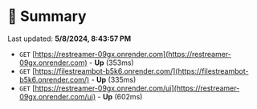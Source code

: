 # 📖 Summary
Last updated: **5/8/2024, 8:43:57 PM**

- `GET` [https://restreamer-09gx.onrender.com](https://restreamer-09gx.onrender.com) - **Up** (353ms)
- `GET` [https://filestreambot-b5k6.onrender.com/](https://filestreambot-b5k6.onrender.com/) - **Up** (335ms)
- `GET` [https://restreamer-09gx.onrender.com/ui](https://restreamer-09gx.onrender.com/ui) - **Up** (602ms)
